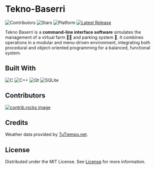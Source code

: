 # Tekno-Baserri
![Contributors](https://img.shields.io/github/contributors/Andowna9/Tekno-Baserri?style=for-the-badge)
![Stars](https://img.shields.io/github/stars/Andowna9/Tekno-Baserri?style=for-the-badge&color=yellow)
![Platform](https://img.shields.io/badge/platform-Windows-blue?style=for-the-badge)
[![Latest Release](https://img.shields.io/github/v/release/Andowna9/Tekno-Baserri?style=for-the-badge&color=pink)](https://github.com/Andowna9/Tekno-Baserri/releases/latest)


Tekno Baserri is a **command-line interface software** simulates the management of a virtual farm 👨‍🌾 and parking system 🚗. It combines operations in a modular and menu-driven environment, integrating both procedural and object-oriented programming for a balanced, functional system.

## Built With
![C](https://img.shields.io/badge/-C-gray?logo=c)
![C++](https://img.shields.io/badge/-C++-blue?logo=cplusplus)
![Qt](https://img.shields.io/badge/IDE-Qt%20Creator-darkgreen)
![SQLite](https://img.shields.io/badge/SQlite-003B57?style=flat&logo=SQLite&logoColor=white)


## Contributors
<a href="https://github.com/Andowna9/Tekno-Baserri/graphs/contributors">
  <img src="https://contrib.rocks/image?repo=Andowna9/Tekno-Baserri" alt="contrib.rocks image" />
</a>

## Credits
Weather data provided by [TuTiempo.net](https://www.tutiempo.net/).

## License
Distributed under the MIT License. See [License](LICENSE) for more information.
